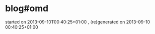 
# blog#omd


<div><emph>started on 2013-09-10T00:40:25+01:00
, (re)generated on 2013-09-10 00:40:25+01:00
</emph></div>